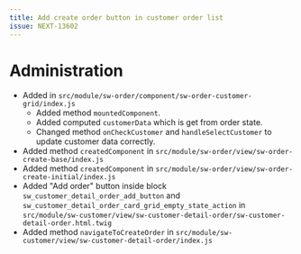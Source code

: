 ```yaml
---
title: Add create order button in customer order list
issue: NEXT-13602
---
```

# Administration
* Added in `src/module/sw-order/component/sw-order-customer-grid/index.js`
  * Added method `mountedComponent`.
  * Added computed `customerData` which is get from order state.
  * Changed method `onCheckCustomer` and `handleSelectCustomer` to update customer data correctly.
* Added method `createdComponent` in `src/module/sw-order/view/sw-order-create-base/index.js` 
* Added method `createdComponent` in `src/module/sw-order/view/sw-order-create-initial/index.js`
* Added "Add order" button inside block `sw_customer_detail_order_add_button` and `sw_customer_detail_order_card_grid_empty_state_action` in `src/module/sw-customer/view/sw-customer-detail-order/sw-customer-detail-order.html.twig`
* Added method `navigateToCreateOrder` in `src/module/sw-customer/view/sw-customer-detail-order/index.js`
